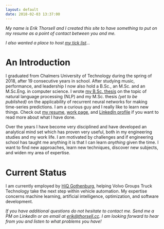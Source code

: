 ```yaml
---
layout: default
date: 2018-02-03 13:37:00
---
```


*My name is Erik Thorsell and I created this site to have something to put on my
resume as a point of contact between you and me.*

*I also wanted a place to host [my tick list]({{site.url}}/ticklist)...*

# An Introduction #

I graduated from Chalmers University of Technology during the spring of 2018,
after 19 consecutive years in school.
After studying music, performance, and leadership I now also hold a B.Sc., an
M.Sc. and an M.Sc.Eng. in computer science.
I wrote [my B.Sc.
thesis](http://studentarbeten.chalmers.se/publication/244534-automatised-analysis-of-emergency-calls-using-natural-language-processing)
on the topic of natural language processing (NLP) and my M.Sc. thesis *(yet to
be published)* on the applicability of recurrent neural networks for making
time-series predictions.
I am a curious guy and I really like to learn new things.
Check out [my resume]({{site.url}}/download/erikthorsell_cv.pdf), [work
page]({{site.url}}/work), and [LinkedIn
profile](https://www.linkedin.com/in/thorsellerik/) if you want to read more
about what I have done.

Over the years I have become very disciplined and have developed an analytical
mind set which has proven very useful, both in my engineering studies and my
work life.
I am motivated by challenges and if engineering school has taught me anything
it is that I can learn *anything* given the time.
I want to find new approaches, learn new techniques, discover new subjects, and
widen my area of expertise.


# Current Status #

I am currently employed by [HiQ Gothenburg](https://www.hiq.se/en/), helping
Volvo Groups Truck Technology take the next step within vehicle automation.
My expertise concerns machine learning, artificial intelligence, optimization,
and software development.

*If you have additional questions do not hesitate to contact me.
Send me a PM on LinkedIn or an email at
[erik@thorsell.cc](mailto:erik@thorsell.cc).
I am looking forward to hear from you and listen to what problems you have!*

